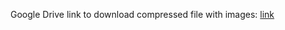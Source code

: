 Google Drive link to download compressed file with images: [link](https://drive.google.com/file/d/1VFwV0VQq6Scycw0_sFk9k332T2rsulRr/view?usp=sharing)
